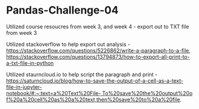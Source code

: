 # Pandas-Challenge-04

Utilized course resoucres from week 3, and week 4 - export out to TXT file from week 3

Utilized stackoverflow to help export out analysis - https://stackoverflow.com/questions/5226862/write-a-paragraph-to-a-file, https://stackoverflow.com/questions/13794873/how-to-export-all-print-to-a-txt-file-in-python

Utilized staurncloud.io to help script the paragraph and print - https://saturncloud.io/blog/how-to-save-the-output-of-a-cell-as-a-text-file-in-jupyter-notebook/#:~:text=a%20Text%20File-,To%20save%20the%20output%20of%20a%20cell%20as%20a%20text,then%20save%20to%20a%20file.

